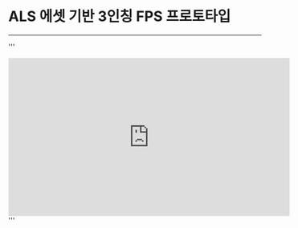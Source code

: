 # ALS 에셋 기반 3인칭 FPS 프로토타입
---

'''
<iframe width="560" height="315" src="https://www.youtube.com/embed/" frameborder="0" allowfullscreen></iframe>
'''

